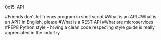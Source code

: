 0x15. API

#Friends don’t let friends program in shell script
#What is an API
#What is an API? In English, please
#What is a REST API
#What are microservices
#PEP8 Python style - having a clean code respecting style guide is really appreciated in the industry
